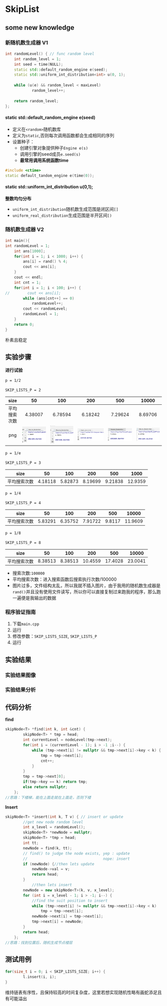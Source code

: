 # SkipList
## some new knowledge
### 新随机数生成器 V1
```cpp
int randomLevel() { // func random level
    int random_level = 1;
    int seed = time(NULL);
    static std::default_random_engine e(seed);
    static std::uniform_int_distribution<int> u(0, 1);

    while (u(e) && random_level < maxLevel)
            random_level++;

    return random_level;
};
```
#### static std::default_random_engine e(seed)
* 定义在`<random>`随机数库
* 定义为`static`,否则每次调用函数都会生成相同的序列
* 设置种子：
  * 创建引擎对象提供种子`Engine e(s)`
  * 调用引擎的seed成员`e.seed(s)`
  * **最常用调用系统函数time**
```cpp
#include <ctime>
static default_tandom_engine e(time(0));
```
#### static std::uniform_int_distribution<int> u(0,1);
**整数均匀分布**
* `uniform_int_distribution`随机数生成范围是闭区间`[]`
* `uniform_real_distribution`生成范围是半开区间`[)`

### 随机数生成器 V2
```cpp
int main(){
int randomLevel = 1;
    int ans[1000];
    for(int i = 1; i < 1000; i++) {
        ans[i] = rand() % 4;
        cout << ans[i];
    }
    cout << endl;
    int cnt = 1;
    for(int i = 1; i < 100; i++) {
//        cout << ans[i];
        while (ans[cnt++] == 0)
            randomLevel++;
        cout << randomLevel;
        randomLevel = 1;
    }
    return 0;
}
 ```
朴素且稳定

## 实验步骤
**进行试验**

`p = 1/2`

`SKIP_LISTS_P = 2`

|  size  |   50    |   100   |   200   |   500   |  10000  |
|:------:|:-------:|:-------:|:-------:|:-------:|:-------:|
| 平均搜索次数 | 4.38007 | 6.78594 | 6.18242 | 7.29624 | 8.69706 |
|  png   |![img_4.png](img_4.png)|![img_3.png](img_3.png)|![img_2.png](img_2.png)|![img_1.png](img_1.png)|![img.png](img.png)|

`p = 1/e`

`SKIP_LISTS_P = 3`

|  size  | 50 |   100   |   200   |   500   |  1000  |
|:------:|:--:|:-------:|:-------:|:-------:|:-------:|
| 平均搜索次数 | 4.18118 | 5.82873 | 8.19699 | 9.21838 | 12.9359 |

`p = 1/4`

`SKIP_LISTS_P = 4`

|  size  |   50    |   100   |   200   |  500   |  10000  |
|:------:|:-------:|:-------:|:-------:|:------:|:-------:|
| 平均搜索次数 | 5.83291 | 6.35752 | 7.91722 | 9.8117 | 11.9609 |

`p = 1/8`

`SKIP_LISTS_P = 8`

|  size  |   50    |   100    |   200   |   500   |  10000  |
|:------:|:-------:|:--------:|:-------:|:-------:|:-------:|
| 平均搜索次数 | 8.38513 | 8.38513  | 10.4559 | 17.4028 | 23.0041 |


* 搜索次数:`100000`
* 平均搜索次数：进入搜索函数后搜索执行次数/100000
* 图片过多，文件结构太乱，所以我就不插入图片，由于我用的随机数生成器是`rand()`并且没有使用文件读写，所以你可以直接复制过来跑我的程序，那么跑一遍便是我输出的数据


### 程序验证指南

1. 下载`main.cpp`
2. 运行
3. 修改参数：`SKIP_LISTS_SIZE`, `SKIP_LISTS_P`
4. 运行

## 实验结果
### 实验结果图像
### 实验结果分析

## 代码分析
**find**
```cpp
skipNode<T> *find(int k, int &cnt) {
        skipNode<T> * tmp = head;
        int currentLevel = nodeLevel(tmp->next);
        for(int i = (currentLevel - 1); i > -1 ;i--) {
            while (tmp->next[i] != nullptr && tmp->next[i]->key < k) {
                tmp = tmp->next[i];
                cnt++;
            }
        }
        tmp = tmp->next[0];
        if(tmp->key == k) return tmp;
        else return nullptr;
    };
//思路：下楼梯，能在上面走就在上面走，否则下楼
```
**Insert**
```cpp
skipNode<T> *insert(int k, T v) { // insert or update
        //get new node random level
        int x_level = randomLevel();
        skipNode<T> *newNode = nullptr;
        skipNode<T> *tmp = head;
        int tt;
        newNode = find(k, tt);
        // find() to judge the node exists, yep : update
        //                                  nope: insert
        if (newNode) {//then lets update
            newNode->val = v;
            return head;
        }
            //then lets insert
        newNode = new skipNode<T>(k, v, x_level);
        for (int i = x_level - 1; i > -1; i--) {
            //find the suit position to insert
            while (tmp->next[i] != nullptr && tmp->next[i]->key < k)
                tmp = tmp->next[i];
            newNode->next[i] = tmp->next[i];
            tmp->next[i] = newNode;
        }
        return head;
    };
//思路：找到位置后，随机生成节点楼层
```
## 测试用例
```c++
for(size_t i = 0; i < SKIP_LISTS_SIZE; i++) {
        l.insert(i, i);
}
```
维持链表有序性，且保持较高的时间复杂度，这里若想实现随机性略有画蛇添足且有可能溢出


